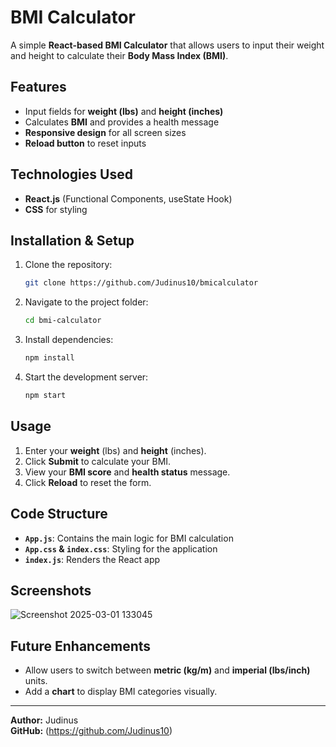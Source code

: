 # BMI Calculator

A simple **React-based BMI Calculator** that allows users to input their weight and height to calculate their **Body Mass Index (BMI)**.

## Features
- Input fields for **weight (lbs)** and **height (inches)**
- Calculates **BMI** and provides a health message
- **Responsive design** for all screen sizes
- **Reload button** to reset inputs

## Technologies Used
- **React.js** (Functional Components, useState Hook)
- **CSS** for styling

## Installation & Setup
1. Clone the repository:
   ```sh
   git clone https://github.com/Judinus10/bmicalculator
   ```
2. Navigate to the project folder:
   ```sh
   cd bmi-calculator
   ```
3. Install dependencies:
   ```sh
   npm install
   ```
4. Start the development server:
   ```sh
   npm start
   ```

## Usage
1. Enter your **weight** (lbs) and **height** (inches).
2. Click **Submit** to calculate your BMI.
3. View your **BMI score** and **health status** message.
4. Click **Reload** to reset the form.

## Code Structure
- **`App.js`**: Contains the main logic for BMI calculation
- **`App.css` & `index.css`**: Styling for the application
- **`index.js`**: Renders the React app

## Screenshots
![Screenshot 2025-03-01 133045](https://github.com/user-attachments/assets/e7fa9e06-e01a-42cc-a260-1354cdbfd656)


## Future Enhancements
- Allow users to switch between **metric (kg/m)** and **imperial (lbs/inch)** units.
- Add a **chart** to display BMI categories visually.

---
**Author:** Judinus  
**GitHub:** (https://github.com/Judinus10)

